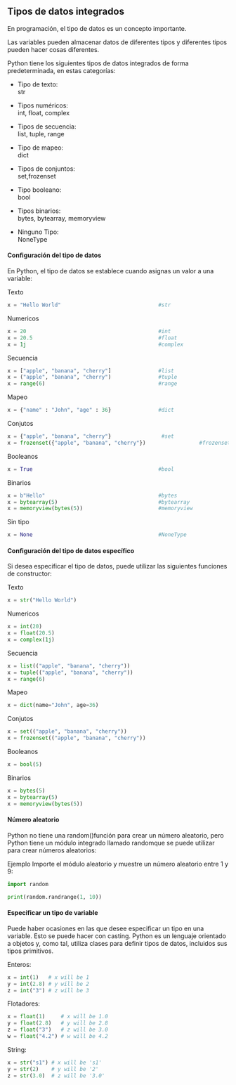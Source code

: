 ## Tipos de datos integrados

En programación, el tipo de datos es un concepto importante.

Las variables pueden almacenar datos de diferentes tipos y diferentes tipos pueden hacer cosas diferentes.

Python tiene los siguientes tipos de datos integrados de forma predeterminada, en estas categorías:


- Tipo de texto:	      
    str

- Tipos numéricos:	  
    int, float, complex

- Tipos de secuencia:	  
    list, tuple, range

- Tipo de mapeo:	      
    dict

- Tipos de conjuntos:	  
    set,frozenset

- Tipo booleano:	      
    bool

- Tipos binarios:	      
    bytes, bytearray, memoryview

- Ninguno Tipo:	      
    NoneType

#### Configuración del tipo de datos

En Python, el tipo de datos se establece cuando asignas un valor a una variable:

Texto
```python
x = "Hello World"								#str
```

Numericos	
```python
x = 20											#int	
x = 20.5										#float	
x = 1j											#complex	
```

Secuencia
```python
x = ["apple", "banana", "cherry"]				#list	
x = ("apple", "banana", "cherry")				#tuple	
x = range(6)									#range	
```

Mapeo
```python
x = {"name" : "John", "age" : 36}				#dict	
```

Conjutos
```python
x = {"apple", "banana", "cherry"}				 #set	
x = frozenset({"apple", "banana", "cherry"})				 #frozenset	
```

Booleanos
```python
x = True										#bool	
```

Binarios
```python
x = b"Hello"									#bytes	
x = bytearray(5)								#bytearray	
x = memoryview(bytes(5))						#memoryview	
```

Sin tipo
```python
x = None										#NoneType
```

#### Configuración del tipo de datos específico

Si desea especificar el tipo de datos, puede utilizar las siguientes funciones de constructor:

Texto
```python
x = str("Hello World")	
```

Numericos	
```python
x = int(20)	
x = float(20.5)	
x = complex(1j)	
```
Secuencia
```python
x = list(("apple", "banana", "cherry"))	
x = tuple(("apple", "banana", "cherry"))
x = range(6)
```
Mapeo
```python
x = dict(name="John", age=36)	
```
Conjutos
```python
x = set(("apple", "banana", "cherry"))	
x = frozenset(("apple", "banana", "cherry"))
```
Booleanos
```python
x = bool(5)	
```
Binarios
```python
x = bytes(5)	
x = bytearray(5)	
x = memoryview(bytes(5))
```

#### Número aleatorio
Python no tiene una random()función para crear un número aleatorio, pero Python tiene un módulo integrado llamado randomque se puede utilizar para crear números aleatorios:

Ejemplo
Importe el módulo aleatorio y muestre un número aleatorio entre 1 y 9:

```python
import random

print(random.randrange(1, 10))
```

#### Especificar un tipo de variable

Puede haber ocasiones en las que desee especificar un tipo en una variable. Esto se puede hacer con casting. Python es un lenguaje orientado a objetos y, como tal, utiliza clases para definir tipos de datos, incluidos sus tipos primitivos.

Enteros:
```python
x = int(1)   # x will be 1
y = int(2.8) # y will be 2
z = int("3") # z will be 3
```

Flotadores:
```python
x = float(1)     # x will be 1.0
y = float(2.8)   # y will be 2.8
z = float("3")   # z will be 3.0
w = float("4.2") # w will be 4.2
```

String:
```python
x = str("s1") # x will be 's1'
y = str(2)    # y will be '2'
z = str(3.0)  # z will be '3.0'
```